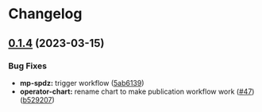 # Changelog

## [0.1.4](https://github.com/carbynestack/klyshko/compare/operator-chart-v0.1.3...operator-chart-v0.1.4) (2023-03-15)


### Bug Fixes

* **mp-spdz:** trigger workflow ([5ab6139](https://github.com/carbynestack/klyshko/commit/5ab6139349bc6349045128edde210f7d337de47d))
* **operator-chart:** rename chart to make publication workflow work ([#47](https://github.com/carbynestack/klyshko/issues/47)) ([b529207](https://github.com/carbynestack/klyshko/commit/b5292070fda11633f8b61b972dce4882a6e7bef1))
